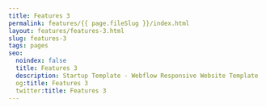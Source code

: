 ```yaml
---
title: Features 3
permalink: features/{{ page.fileSlug }}/index.html
layout: features/features-3.html
slug: features-3
tags: pages
seo:
  noindex: false
  title: Features 3
  description: Startup Template - Webflow Responsive Website Template
  og:title: Features 3
  twitter:title: Features 3
---
```



